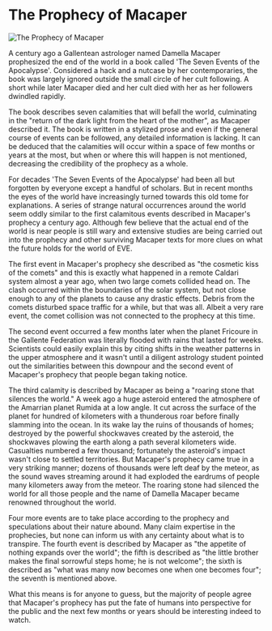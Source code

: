 # The Prophecy of Macaper

![The Prophecy of Macaper](images/macaper.jpg)

A century ago a Gallentean astrologer named Damella Macaper prophesized the end
of the world in a book called 'The Seven Events of the Apocalypse'. Considered a
hack and a nutcase by her contemporaries, the book was largely ignored outside
the small circle of her cult following. A short while later Macaper died and her
cult died with her as her followers dwindled rapidly.

The book describes seven calamities that will befall the world, culminating in
the "return of the dark light from the heart of the mother", as Macaper
described it. The book is written in a stylized prose and even if the general
course of events can be followed, any detailed information is lacking. It can be
deduced that the calamities will occur within a space of few months or years at
the most, but when or where this will happen is not mentioned, decreasing the
credibility of the prophecy as a whole.

For decades 'The Seven Events of the Apocalypse' had been all but forgotten by
everyone except a handful of scholars. But in recent months the eyes of the
world have increasingly turned towards this old tome for explanations. A series
of strange natural occurrences around the world seem oddly similar to the first
calamitous events described in Macaper's prophecy a century ago. Although few
believe that the actual end of the world is near people is still wary and
extensive studies are being carried out into the prophecy and other surviving
Macaper texts for more clues on what the future holds for the world of EVE.

The first event in Macaper's prophecy she described as "the cosmetic kiss of the
comets" and this is exactly what happened in a remote Caldari system almost a
year ago, when two large comets collided head on. The clash occurred within the
boundaries of the solar system, but not close enough to any of the planets to
cause any drastic effects. Debris from the comets disturbed space traffic for a
while, but that was all. Albeit a very rare event, the comet collision was not
connected to the prophecy at this time.

The second event occurred a few months later when the planet Fricoure in the
Gallente Federation was literally flooded with rains that lasted for weeks.
Scientists could easily explain this by citing shifts in the weather patterns in
the upper atmosphere and it wasn't until a diligent astrology student pointed
out the similarities between this downpour and the second event of Macaper's
prophecy that people began taking notice.

The third calamity is described by Macaper as being a "roaring stone that
silences the world."  A week ago a huge asteroid entered the atmosphere of the
Amarrian planet Rumida at a low angle. It cut across the surface of the planet
for hundred of kilometers with a thunderous roar before finally slamming into
the ocean. In its wake lay the ruins of thousands of homes; destroyed by the
powerful shockwaves created by the asteroid, the shockwaves plowing the earth
along a path several kilometers wide. Casualties numbered a few thousand;
fortunately the asteroid's impact wasn't close to settled territories. But
Macaper's prophecy came true in a very striking manner; dozens of thousands were
left deaf by the meteor, as the sound waves streaming around it had exploded the
eardrums of people many kilometers away from the meteor. The roaring stone had
silenced the world for all those people and the name of Damella Macaper became
renowned throughout the world.

Four more events are to take place according to the prophecy and speculations
about their nature abound. Many claim expertise in the prophecies, but none can
inform us with any certainty about what is to transpire. The fourth event is
described by Macaper as "the appetite of nothing expands over the world"; the
fifth is described as "the little brother makes the final sorrowful steps home;
he is not welcome"; the sixth is described as "what was many now becomes one
when one becomes four"; the seventh is mentioned above.

What this means is for anyone to guess, but the majority of people agree that
Macaper's prophecy has put the fate of humans into perspective for the public
and the next few months or years should be interesting indeed to watch.
